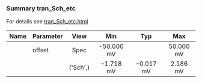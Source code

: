 ### Summary tran_Sch_etc

For details see <a href='tran_Sch_etc.html'>tran_Sch_etc.html</a>

|**Name**|**Parameter**|**View**|**Min** | **Typ** | **Max**|
|:---|:---|:---:|:---:|:---:|:---:|
||offset | Spec | -50.000 mV |  | 50.000 mV |
| | | ('Sch',)|-1.718 mV | -0.017 mV | 2.186 mV |
